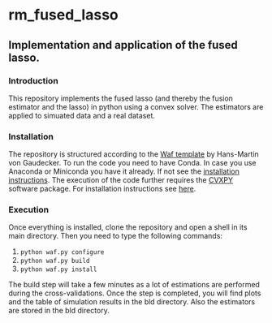 # rm_fused_lasso
## Implementation and application of the fused lasso.
### Introduction
This repository implements the fused lasso (and thereby the fusion estimator and the lasso) in python using a convex solver. The estimators are applied to simuated data and a real dataset.
### Installation
The repository is structured according to the [Waf template](https://github.com/hmgaudecker/econ-project-templates) by Hans-Martin von Gaudecker. To run the code you need to have Conda. In case you use Anaconda or Miniconda you have it already. If not see the [installation instructions](https://pypi.org/project/conda/).
The execution of the code further requires the [CVXPY](https://www.cvxpy.org/) software package. For installation instructions see [here](https://www.cvxpy.org/install/index.html). 
### Execution
Once everything is installed, clone the repository and open a shell in its main directory. Then you need to type the following commands:

1. ``python waf.py configure``
2. ``python waf.py build``
3. ``python waf.py install``

The build step will take a few minutes as a lot of estimations are performed during the cross-validations.
Once the step is completed, you will find plots and the table of simulation results in the bld directory. Also the estimators are stored in the bld directory.

